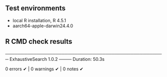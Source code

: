 ## Test environments
* local R installation, R 4.5.1
* aarch64-apple-darwin24.4.0

## R CMD check results
─────────────────────────────────────────────────── ExhaustiveSearch 1.0.2 ────
Duration: 50.3s

0 errors ✔ | 0 warnings ✔ | 0 notes ✔
